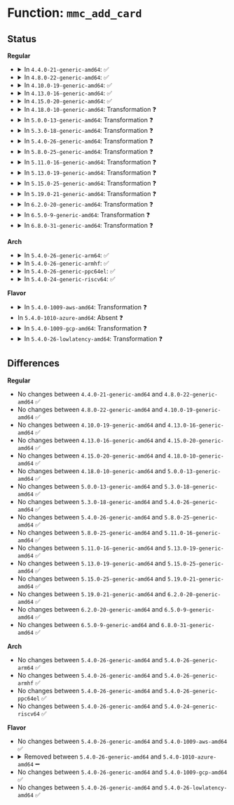 # Function: <code>mmc_add_card</code>

## Status
<b>Regular</b>
<ul>
<li>
<details>
<summary>In <code>4.4.0-21-generic-amd64</code>: ✅</summary>

```c
int mmc_add_card(struct mmc_card * card)
```

```json
{
  "name": "mmc_add_card",
  "collision_type": "Unique Global",
  "inline_type": "No",
  "funcs": [
    {
      "addr": 18446744071585929600,
      "name": "mmc_add_card",
      "external": true,
      "loc": "drivers/mmc/core/bus.c:282",
      "file": "drivers/mmc/core/bus.c",
      "inline": "seen, unknown",
      "caller_inline": [],
      "caller_func": [
        "drivers/mmc/core/mmc.c:mmc_attach_mmc",
        "drivers/mmc/core/sd.c:mmc_attach_sd",
        "drivers/mmc/core/sdio.c:mmc_attach_sdio",
        "drivers/mmc/core/sdio.c:mmc_attach_sdio"
      ]
    }
  ],
  "symbols": [
    {
      "addr": 18446744071585929600,
      "name": "mmc_add_card",
      "section": ".text",
      "bind": "STB_GLOBAL",
      "size": 548
    }
  ]
}
```
</details>
</li>
<li>
<details>
<summary>In <code>4.8.0-22-generic-amd64</code>: ✅</summary>

```c
int mmc_add_card(struct mmc_card * card)
```

```json
{
  "name": "mmc_add_card",
  "collision_type": "Unique Global",
  "inline_type": "No",
  "funcs": [
    {
      "addr": 18446744071586334128,
      "name": "mmc_add_card",
      "external": true,
      "loc": "drivers/mmc/core/bus.c:282",
      "file": "drivers/mmc/core/bus.c",
      "inline": "seen, unknown",
      "caller_inline": [],
      "caller_func": [
        "drivers/mmc/core/mmc.c:mmc_attach_mmc",
        "drivers/mmc/core/sd.c:mmc_attach_sd",
        "drivers/mmc/core/sdio.c:mmc_attach_sdio",
        "drivers/mmc/core/sdio.c:mmc_attach_sdio"
      ]
    }
  ],
  "symbols": [
    {
      "addr": 18446744071586334128,
      "name": "mmc_add_card",
      "section": ".text",
      "bind": "STB_GLOBAL",
      "size": 644
    }
  ]
}
```
</details>
</li>
<li>
<details>
<summary>In <code>4.10.0-19-generic-amd64</code>: ✅</summary>

```c
int mmc_add_card(struct mmc_card * card)
```

```json
{
  "name": "mmc_add_card",
  "collision_type": "Unique Global",
  "inline_type": "No",
  "funcs": [
    {
      "addr": 18446744071586542896,
      "name": "mmc_add_card",
      "external": true,
      "loc": "drivers/mmc/core/bus.c:282",
      "file": "drivers/mmc/core/bus.c",
      "inline": "seen, unknown",
      "caller_inline": [],
      "caller_func": [
        "drivers/mmc/core/mmc.c:mmc_attach_mmc",
        "drivers/mmc/core/sd.c:mmc_attach_sd",
        "drivers/mmc/core/sdio.c:mmc_attach_sdio",
        "drivers/mmc/core/sdio.c:mmc_attach_sdio"
      ]
    }
  ],
  "symbols": [
    {
      "addr": 18446744071586542896,
      "name": "mmc_add_card",
      "section": ".text",
      "bind": "STB_GLOBAL",
      "size": 644
    }
  ]
}
```
</details>
</li>
<li>
<details>
<summary>In <code>4.13.0-16-generic-amd64</code>: ✅</summary>

```c
int mmc_add_card(struct mmc_card * card)
```

```json
{
  "name": "mmc_add_card",
  "collision_type": "Unique Global",
  "inline_type": "No",
  "funcs": [
    {
      "addr": 18446744071586665424,
      "name": "mmc_add_card",
      "external": true,
      "loc": "drivers/mmc/core/bus.c:284",
      "file": "drivers/mmc/core/bus.c",
      "inline": "seen, unknown",
      "caller_inline": [],
      "caller_func": [
        "drivers/mmc/core/mmc.c:mmc_attach_mmc",
        "drivers/mmc/core/sd.c:mmc_attach_sd",
        "drivers/mmc/core/sdio.c:mmc_attach_sdio",
        "drivers/mmc/core/sdio.c:mmc_attach_sdio"
      ]
    }
  ],
  "symbols": [
    {
      "addr": 18446744071586665424,
      "name": "mmc_add_card",
      "section": ".text",
      "bind": "STB_GLOBAL",
      "size": 640
    }
  ]
}
```
</details>
</li>
<li>
<details>
<summary>In <code>4.15.0-20-generic-amd64</code>: ✅</summary>

```c
int mmc_add_card(struct mmc_card * card)
```

```json
{
  "name": "mmc_add_card",
  "collision_type": "Unique Global",
  "inline_type": "No",
  "funcs": [
    {
      "addr": 18446744071587149488,
      "name": "mmc_add_card",
      "external": true,
      "loc": "drivers/mmc/core/bus.c:287",
      "file": "drivers/mmc/core/bus.c",
      "inline": "seen, unknown",
      "caller_inline": [],
      "caller_func": [
        "drivers/mmc/core/mmc.c:mmc_attach_mmc",
        "drivers/mmc/core/sd.c:mmc_attach_sd",
        "drivers/mmc/core/sdio.c:mmc_attach_sdio",
        "drivers/mmc/core/sdio.c:mmc_attach_sdio"
      ]
    }
  ],
  "symbols": [
    {
      "addr": 18446744071587149488,
      "name": "mmc_add_card",
      "section": ".text",
      "bind": "STB_GLOBAL",
      "size": 640
    }
  ]
}
```
</details>
</li>
<li>
<details>
<summary>In <code>4.18.0-10-generic-amd64</code>: Transformation ❓</summary>

```c
int mmc_add_card(struct mmc_card * card)
```

```json
{
  "name": "mmc_add_card",
  "collision_type": "Unique Global",
  "inline_type": "No",
  "funcs": [
    {
      "addr": 0,
      "name": "mmc_add_card",
      "external": true,
      "loc": "drivers/mmc/core/bus.c:287",
      "file": "drivers/mmc/core/bus.c",
      "inline": "seen, unknown",
      "caller_inline": [],
      "caller_func": [
        "drivers/mmc/core/mmc.c:mmc_attach_mmc",
        "drivers/mmc/core/sd.c:mmc_attach_sd",
        "drivers/mmc/core/sdio.c:mmc_attach_sdio",
        "drivers/mmc/core/sdio.c:mmc_attach_sdio"
      ]
    }
  ],
  "symbols": [
    {
      "addr": 18446744071587449153,
      "name": "mmc_add_card.cold.13",
      "section": ".text",
      "bind": "STB_LOCAL",
      "size": 522
    },
    {
      "addr": 18446744071587448848,
      "name": "mmc_add_card",
      "section": ".text",
      "bind": "STB_GLOBAL",
      "size": 142
    }
  ]
}
```
</details>
</li>
<li>
<details>
<summary>In <code>5.0.0-13-generic-amd64</code>: Transformation ❓</summary>

```c
int mmc_add_card(struct mmc_card * card)
```

```json
{
  "name": "mmc_add_card",
  "collision_type": "Unique Global",
  "inline_type": "No",
  "funcs": [
    {
      "addr": 0,
      "name": "mmc_add_card",
      "external": true,
      "loc": "drivers/mmc/core/bus.c:287",
      "file": "drivers/mmc/core/bus.c",
      "inline": "seen, unknown",
      "caller_inline": [],
      "caller_func": [
        "drivers/mmc/core/mmc.c:mmc_attach_mmc",
        "drivers/mmc/core/sd.c:mmc_attach_sd",
        "drivers/mmc/core/sdio.c:mmc_attach_sdio",
        "drivers/mmc/core/sdio.c:mmc_attach_sdio"
      ]
    }
  ],
  "symbols": [
    {
      "addr": 18446744071587629265,
      "name": "mmc_add_card.cold.13",
      "section": ".text",
      "bind": "STB_LOCAL",
      "size": 563
    },
    {
      "addr": 18446744071587628960,
      "name": "mmc_add_card",
      "section": ".text",
      "bind": "STB_GLOBAL",
      "size": 142
    }
  ]
}
```
</details>
</li>
<li>
<details>
<summary>In <code>5.3.0-18-generic-amd64</code>: Transformation ❓</summary>

```c
int mmc_add_card(struct mmc_card * card)
```

```json
{
  "name": "mmc_add_card",
  "collision_type": "Unique Global",
  "inline_type": "No",
  "funcs": [
    {
      "addr": 0,
      "name": "mmc_add_card",
      "external": true,
      "loc": "drivers/mmc/core/bus.c:284",
      "file": "drivers/mmc/core/bus.c",
      "inline": "seen, unknown",
      "caller_inline": [],
      "caller_func": [
        "drivers/mmc/core/mmc.c:mmc_attach_mmc",
        "drivers/mmc/core/sd.c:mmc_attach_sd",
        "drivers/mmc/core/sdio.c:mmc_attach_sdio",
        "drivers/mmc/core/sdio.c:mmc_attach_sdio"
      ]
    }
  ],
  "symbols": [
    {
      "addr": 18446744071587907046,
      "name": "mmc_add_card.cold",
      "section": ".text",
      "bind": "STB_LOCAL",
      "size": 609
    },
    {
      "addr": 18446744071587906752,
      "name": "mmc_add_card",
      "section": ".text",
      "bind": "STB_GLOBAL",
      "size": 113
    }
  ]
}
```
</details>
</li>
<li>
<details>
<summary>In <code>5.4.0-26-generic-amd64</code>: Transformation ❓</summary>

```c
int mmc_add_card(struct mmc_card * card)
```

```json
{
  "name": "mmc_add_card",
  "collision_type": "Unique Global",
  "inline_type": "No",
  "funcs": [
    {
      "addr": 0,
      "name": "mmc_add_card",
      "external": true,
      "loc": "drivers/mmc/core/bus.c:284",
      "file": "drivers/mmc/core/bus.c",
      "inline": "seen, unknown",
      "caller_inline": [],
      "caller_func": [
        "drivers/mmc/core/mmc.c:mmc_attach_mmc",
        "drivers/mmc/core/sd.c:mmc_attach_sd",
        "drivers/mmc/core/sdio.c:mmc_attach_sdio",
        "drivers/mmc/core/sdio.c:mmc_attach_sdio"
      ]
    }
  ],
  "symbols": [
    {
      "addr": 18446744071588112998,
      "name": "mmc_add_card.cold",
      "section": ".text",
      "bind": "STB_LOCAL",
      "size": 620
    },
    {
      "addr": 18446744071588112704,
      "name": "mmc_add_card",
      "section": ".text",
      "bind": "STB_GLOBAL",
      "size": 115
    }
  ]
}
```
</details>
</li>
<li>
<details>
<summary>In <code>5.8.0-25-generic-amd64</code>: Transformation ❓</summary>

```c
int mmc_add_card(struct mmc_card * card)
```

```json
{
  "name": "mmc_add_card",
  "collision_type": "Unique Global",
  "inline_type": "No",
  "funcs": [
    {
      "addr": 0,
      "name": "mmc_add_card",
      "external": true,
      "loc": "drivers/mmc/core/bus.c:298",
      "file": "drivers/mmc/core/bus.c",
      "inline": "seen, unknown",
      "caller_inline": [],
      "caller_func": [
        "drivers/mmc/core/mmc.c:mmc_attach_mmc",
        "drivers/mmc/core/sd.c:mmc_attach_sd",
        "drivers/mmc/core/sdio.c:mmc_attach_sdio",
        "drivers/mmc/core/sdio.c:mmc_attach_sdio"
      ]
    }
  ],
  "symbols": [
    {
      "addr": 18446744071588975558,
      "name": "mmc_add_card.cold",
      "section": ".text",
      "bind": "STB_LOCAL",
      "size": 620
    },
    {
      "addr": 18446744071588975264,
      "name": "mmc_add_card",
      "section": ".text",
      "bind": "STB_GLOBAL",
      "size": 115
    }
  ]
}
```
</details>
</li>
<li>
<details>
<summary>In <code>5.11.0-16-generic-amd64</code>: Transformation ❓</summary>

```c
int mmc_add_card(struct mmc_card * card)
```

```json
{
  "name": "mmc_add_card",
  "collision_type": "Unique Global",
  "inline_type": "No",
  "funcs": [
    {
      "addr": 0,
      "name": "mmc_add_card",
      "external": true,
      "loc": "drivers/mmc/core/bus.c:310",
      "file": "drivers/mmc/core/bus.c",
      "inline": "seen, unknown",
      "caller_inline": [],
      "caller_func": [
        "drivers/mmc/core/mmc.c:mmc_attach_mmc",
        "drivers/mmc/core/sd.c:mmc_attach_sd",
        "drivers/mmc/core/sdio.c:mmc_attach_sdio",
        "drivers/mmc/core/sdio.c:mmc_attach_sdio"
      ]
    }
  ],
  "symbols": [
    {
      "addr": 18446744071591600859,
      "name": "mmc_add_card.cold",
      "section": ".text",
      "bind": "STB_LOCAL",
      "size": 620
    },
    {
      "addr": 18446744071588987280,
      "name": "mmc_add_card",
      "section": ".text",
      "bind": "STB_GLOBAL",
      "size": 115
    }
  ]
}
```
</details>
</li>
<li>
<details>
<summary>In <code>5.13.0-19-generic-amd64</code>: Transformation ❓</summary>

```c
int mmc_add_card(struct mmc_card * card)
```

```json
{
  "name": "mmc_add_card",
  "collision_type": "Unique Global",
  "inline_type": "No",
  "funcs": [
    {
      "addr": 0,
      "name": "mmc_add_card",
      "external": true,
      "loc": "drivers/mmc/core/bus.c:310",
      "file": "drivers/mmc/core/bus.c",
      "inline": "seen, unknown",
      "caller_inline": [],
      "caller_func": [
        "drivers/mmc/core/mmc.c:mmc_attach_mmc",
        "drivers/mmc/core/sd.c:mmc_attach_sd",
        "drivers/mmc/core/sdio.c:mmc_attach_sdio",
        "drivers/mmc/core/sdio.c:mmc_attach_sdio"
      ]
    }
  ],
  "symbols": [
    {
      "addr": 18446744071591544473,
      "name": "mmc_add_card.cold",
      "section": ".text",
      "bind": "STB_LOCAL",
      "size": 620
    },
    {
      "addr": 18446744071588873680,
      "name": "mmc_add_card",
      "section": ".text",
      "bind": "STB_GLOBAL",
      "size": 115
    }
  ]
}
```
</details>
</li>
<li>
<details>
<summary>In <code>5.15.0-25-generic-amd64</code>: Transformation ❓</summary>

```c
int mmc_add_card(struct mmc_card * card)
```

```json
{
  "name": "mmc_add_card",
  "collision_type": "Unique Global",
  "inline_type": "No",
  "funcs": [
    {
      "addr": 0,
      "name": "mmc_add_card",
      "external": true,
      "loc": "drivers/mmc/core/bus.c:308",
      "file": "drivers/mmc/core/bus.c",
      "inline": "seen, unknown",
      "caller_inline": [],
      "caller_func": [
        "drivers/mmc/core/mmc.c:mmc_attach_mmc",
        "drivers/mmc/core/sd.c:mmc_attach_sd",
        "drivers/mmc/core/sdio.c:mmc_attach_sdio",
        "drivers/mmc/core/sdio.c:mmc_attach_sdio"
      ]
    }
  ],
  "symbols": [
    {
      "addr": 18446744071592661771,
      "name": "mmc_add_card.cold",
      "section": ".text",
      "bind": "STB_LOCAL",
      "size": 491
    },
    {
      "addr": 18446744071589576176,
      "name": "mmc_add_card",
      "section": ".text",
      "bind": "STB_GLOBAL",
      "size": 271
    }
  ]
}
```
</details>
</li>
<li>
<details>
<summary>In <code>5.19.0-21-generic-amd64</code>: Transformation ❓</summary>

```c
int mmc_add_card(struct mmc_card * card)
```

```json
{
  "name": "mmc_add_card",
  "collision_type": "Unique Global",
  "inline_type": "No",
  "funcs": [
    {
      "addr": 0,
      "name": "mmc_add_card",
      "external": true,
      "loc": "drivers/mmc/core/bus.c:298",
      "file": "drivers/mmc/core/bus.c",
      "inline": "seen, unknown",
      "caller_inline": [],
      "caller_func": [
        "drivers/mmc/core/mmc.c:mmc_attach_mmc",
        "drivers/mmc/core/sd.c:mmc_attach_sd",
        "drivers/mmc/core/sdio.c:mmc_attach_sdio",
        "drivers/mmc/core/sdio.c:mmc_attach_sdio"
      ]
    }
  ],
  "symbols": [
    {
      "addr": 18446744071594546879,
      "name": "mmc_add_card.cold",
      "section": ".text",
      "bind": "STB_LOCAL",
      "size": 575
    },
    {
      "addr": 18446744071591071216,
      "name": "mmc_add_card",
      "section": ".text",
      "bind": "STB_GLOBAL",
      "size": 229
    }
  ]
}
```
</details>
</li>
<li>
<details>
<summary>In <code>6.2.0-20-generic-amd64</code>: Transformation ❓</summary>

```c
int mmc_add_card(struct mmc_card * card)
```

```json
{
  "name": "mmc_add_card",
  "collision_type": "Unique Global",
  "inline_type": "No",
  "funcs": [
    {
      "addr": 0,
      "name": "mmc_add_card",
      "external": true,
      "loc": "drivers/mmc/core/bus.c:298",
      "file": "drivers/mmc/core/bus.c",
      "inline": "seen, unknown",
      "caller_inline": [],
      "caller_func": [
        "drivers/mmc/core/mmc.c:mmc_attach_mmc",
        "drivers/mmc/core/sd.c:mmc_attach_sd",
        "drivers/mmc/core/sdio.c:mmc_attach_sdio",
        "drivers/mmc/core/sdio.c:mmc_attach_sdio"
      ]
    }
  ],
  "symbols": [
    {
      "addr": 18446744071596316523,
      "name": "mmc_add_card.cold",
      "section": ".text",
      "bind": "STB_LOCAL",
      "size": 63
    },
    {
      "addr": 18446744071592785856,
      "name": "mmc_add_card",
      "section": ".text",
      "bind": "STB_GLOBAL",
      "size": 776
    }
  ]
}
```
</details>
</li>
<li>
<details>
<summary>In <code>6.5.0-9-generic-amd64</code>: Transformation ❓</summary>

```c
int mmc_add_card(struct mmc_card * card)
```

```json
{
  "name": "mmc_add_card",
  "collision_type": "Unique Global",
  "inline_type": "No",
  "funcs": [
    {
      "addr": 0,
      "name": "mmc_add_card",
      "external": true,
      "loc": "drivers/mmc/core/bus.c:298",
      "file": "drivers/mmc/core/bus.c",
      "inline": "seen, unknown",
      "caller_inline": [],
      "caller_func": [
        "drivers/mmc/core/mmc.c:mmc_attach_mmc",
        "drivers/mmc/core/sd.c:mmc_attach_sd",
        "drivers/mmc/core/sdio.c:mmc_attach_sdio",
        "drivers/mmc/core/sdio.c:mmc_attach_sdio"
      ]
    }
  ],
  "symbols": [
    {
      "addr": 18446744071596845924,
      "name": "mmc_add_card.cold",
      "section": ".text",
      "bind": "STB_LOCAL",
      "size": 63
    },
    {
      "addr": 18446744071593222256,
      "name": "mmc_add_card",
      "section": ".text",
      "bind": "STB_GLOBAL",
      "size": 767
    }
  ]
}
```
</details>
</li>
<li>
<details>
<summary>In <code>6.8.0-31-generic-amd64</code>: Transformation ❓</summary>

```c
int mmc_add_card(struct mmc_card * card)
```

```json
{
  "name": "mmc_add_card",
  "collision_type": "Unique Global",
  "inline_type": "No",
  "funcs": [
    {
      "addr": 0,
      "name": "mmc_add_card",
      "external": true,
      "loc": "drivers/mmc/core/bus.c:298",
      "file": "drivers/mmc/core/bus.c",
      "inline": "seen, unknown",
      "caller_inline": [],
      "caller_func": [
        "drivers/mmc/core/mmc.c:mmc_attach_mmc",
        "drivers/mmc/core/sd.c:mmc_attach_sd",
        "drivers/mmc/core/sdio.c:mmc_attach_sdio",
        "drivers/mmc/core/sdio.c:mmc_attach_sdio"
      ]
    }
  ],
  "symbols": [
    {
      "addr": 18446744071597771020,
      "name": "mmc_add_card.cold",
      "section": ".text",
      "bind": "STB_LOCAL",
      "size": 63
    },
    {
      "addr": 18446744071593977072,
      "name": "mmc_add_card",
      "section": ".text",
      "bind": "STB_GLOBAL",
      "size": 790
    }
  ]
}
```
</details>
</li>
</ul>
<b>Arch</b>
<ul>
<li>
<details>
<summary>In <code>5.4.0-26-generic-arm64</code>: ✅</summary>

```c
int mmc_add_card(struct mmc_card * card)
```

```json
{
  "name": "mmc_add_card",
  "collision_type": "Unique Global",
  "inline_type": "No",
  "funcs": [
    {
      "addr": 18446603336501365272,
      "name": "mmc_add_card",
      "external": true,
      "loc": "drivers/mmc/core/bus.c:284",
      "file": "drivers/mmc/core/bus.c",
      "inline": "seen, unknown",
      "caller_inline": [],
      "caller_func": [
        "drivers/mmc/core/mmc.c:mmc_attach_mmc",
        "drivers/mmc/core/sd.c:mmc_attach_sd",
        "drivers/mmc/core/sdio.c:mmc_attach_sdio",
        "drivers/mmc/core/sdio.c:mmc_attach_sdio"
      ]
    }
  ],
  "symbols": [
    {
      "addr": 18446603336501365272,
      "name": "mmc_add_card",
      "section": ".text",
      "bind": "STB_GLOBAL",
      "size": 704
    }
  ]
}
```
</details>
</li>
<li>
<details>
<summary>In <code>5.4.0-26-generic-armhf</code>: ✅</summary>

```c
int mmc_add_card(struct mmc_card * card)
```

```json
{
  "name": "mmc_add_card",
  "collision_type": "Unique Global",
  "inline_type": "No",
  "funcs": [
    {
      "addr": 3233855352,
      "name": "mmc_add_card",
      "external": true,
      "loc": "drivers/mmc/core/bus.c:284",
      "file": "drivers/mmc/core/bus.c",
      "inline": "seen, unknown",
      "caller_inline": [],
      "caller_func": [
        "drivers/mmc/core/mmc.c:mmc_attach_mmc",
        "drivers/mmc/core/sd.c:mmc_attach_sd",
        "drivers/mmc/core/sdio.c:mmc_attach_sdio",
        "drivers/mmc/core/sdio.c:mmc_attach_sdio"
      ]
    }
  ],
  "symbols": [
    {
      "addr": 3233855352,
      "name": "mmc_add_card",
      "section": ".text",
      "bind": "STB_GLOBAL",
      "size": 720
    }
  ]
}
```
</details>
</li>
<li>
<details>
<summary>In <code>5.4.0-26-generic-ppc64el</code>: ✅</summary>

```c
int mmc_add_card(struct mmc_card * card)
```

```json
{
  "name": "mmc_add_card",
  "collision_type": "Unique Global",
  "inline_type": "No",
  "funcs": [
    {
      "addr": 13835058055294919872,
      "name": "mmc_add_card",
      "external": true,
      "loc": "drivers/mmc/core/bus.c:284",
      "file": "drivers/mmc/core/bus.c",
      "inline": "seen, unknown",
      "caller_inline": [],
      "caller_func": [
        "drivers/mmc/core/mmc.c:mmc_attach_mmc",
        "drivers/mmc/core/sd.c:mmc_attach_sd",
        "drivers/mmc/core/sdio.c:mmc_attach_sdio",
        "drivers/mmc/core/sdio.c:mmc_attach_sdio"
      ]
    }
  ],
  "symbols": [
    {
      "addr": 13835058055294919872,
      "name": "mmc_add_card",
      "section": ".text",
      "bind": "STB_GLOBAL",
      "size": 792
    }
  ]
}
```
</details>
</li>
<li>
<details>
<summary>In <code>5.4.0-24-generic-riscv64</code>: ✅</summary>

```c
int mmc_add_card(struct mmc_card * card)
```

```json
{
  "name": "mmc_add_card",
  "collision_type": "Unique Global",
  "inline_type": "No",
  "funcs": [
    {
      "addr": 18446743936277976330,
      "name": "mmc_add_card",
      "external": true,
      "loc": "drivers/mmc/core/bus.c:284",
      "file": "drivers/mmc/core/bus.c",
      "inline": "seen, unknown",
      "caller_inline": [],
      "caller_func": [
        "drivers/mmc/core/mmc.c:mmc_attach_mmc",
        "drivers/mmc/core/sd.c:mmc_attach_sd",
        "drivers/mmc/core/sdio.c:mmc_attach_sdio",
        "drivers/mmc/core/sdio.c:mmc_attach_sdio"
      ]
    }
  ],
  "symbols": [
    {
      "addr": 18446743936277976330,
      "name": "mmc_add_card",
      "section": ".text",
      "bind": "STB_GLOBAL",
      "size": 644
    }
  ]
}
```
</details>
</li>
</ul>
<b>Flavor</b>
<ul>
<li>
<details>
<summary>In <code>5.4.0-1009-aws-amd64</code>: Transformation ❓</summary>

```c
int mmc_add_card(struct mmc_card * card)
```

```json
{
  "name": "mmc_add_card",
  "collision_type": "Unique Global",
  "inline_type": "No",
  "funcs": [
    {
      "addr": 0,
      "name": "mmc_add_card",
      "external": true,
      "loc": "drivers/mmc/core/bus.c:284",
      "file": "drivers/mmc/core/bus.c",
      "inline": "seen, unknown",
      "caller_inline": [],
      "caller_func": [
        "drivers/mmc/core/mmc.c:mmc_attach_mmc",
        "drivers/mmc/core/sd.c:mmc_attach_sd",
        "drivers/mmc/core/sdio.c:mmc_attach_sdio",
        "drivers/mmc/core/sdio.c:mmc_attach_sdio"
      ]
    }
  ],
  "symbols": [
    {
      "addr": 18446744071587734566,
      "name": "mmc_add_card.cold",
      "section": ".text",
      "bind": "STB_LOCAL",
      "size": 620
    },
    {
      "addr": 18446744071587734272,
      "name": "mmc_add_card",
      "section": ".text",
      "bind": "STB_GLOBAL",
      "size": 115
    }
  ]
}
```
</details>
</li>
<li>
In <code>5.4.0-1010-azure-amd64</code>: Absent ❓
</li>
<li>
<details>
<summary>In <code>5.4.0-1009-gcp-amd64</code>: Transformation ❓</summary>

```c
int mmc_add_card(struct mmc_card * card)
```

```json
{
  "name": "mmc_add_card",
  "collision_type": "Unique Global",
  "inline_type": "No",
  "funcs": [
    {
      "addr": 0,
      "name": "mmc_add_card",
      "external": true,
      "loc": "drivers/mmc/core/bus.c:284",
      "file": "drivers/mmc/core/bus.c",
      "inline": "seen, unknown",
      "caller_inline": [],
      "caller_func": [
        "drivers/mmc/core/mmc.c:mmc_attach_mmc",
        "drivers/mmc/core/sd.c:mmc_attach_sd",
        "drivers/mmc/core/sdio.c:mmc_attach_sdio",
        "drivers/mmc/core/sdio.c:mmc_attach_sdio"
      ]
    }
  ],
  "symbols": [
    {
      "addr": 18446744071588067526,
      "name": "mmc_add_card.cold",
      "section": ".text",
      "bind": "STB_LOCAL",
      "size": 620
    },
    {
      "addr": 18446744071588067232,
      "name": "mmc_add_card",
      "section": ".text",
      "bind": "STB_GLOBAL",
      "size": 115
    }
  ]
}
```
</details>
</li>
<li>
<details>
<summary>In <code>5.4.0-26-lowlatency-amd64</code>: Transformation ❓</summary>

```c
int mmc_add_card(struct mmc_card * card)
```

```json
{
  "name": "mmc_add_card",
  "collision_type": "Unique Global",
  "inline_type": "No",
  "funcs": [
    {
      "addr": 0,
      "name": "mmc_add_card",
      "external": true,
      "loc": "drivers/mmc/core/bus.c:284",
      "file": "drivers/mmc/core/bus.c",
      "inline": "seen, unknown",
      "caller_inline": [],
      "caller_func": [
        "drivers/mmc/core/mmc.c:mmc_attach_mmc",
        "drivers/mmc/core/sd.c:mmc_attach_sd",
        "drivers/mmc/core/sdio.c:mmc_attach_sdio",
        "drivers/mmc/core/sdio.c:mmc_attach_sdio"
      ]
    }
  ],
  "symbols": [
    {
      "addr": 18446744071588185062,
      "name": "mmc_add_card.cold",
      "section": ".text",
      "bind": "STB_LOCAL",
      "size": 620
    },
    {
      "addr": 18446744071588184768,
      "name": "mmc_add_card",
      "section": ".text",
      "bind": "STB_GLOBAL",
      "size": 115
    }
  ]
}
```
</details>
</li>
</ul>

## Differences
<b>Regular</b>
<ul>
<li>
No changes between <code>4.4.0-21-generic-amd64</code> and <code>4.8.0-22-generic-amd64</code> ✅
</li>
<li>
No changes between <code>4.8.0-22-generic-amd64</code> and <code>4.10.0-19-generic-amd64</code> ✅
</li>
<li>
No changes between <code>4.10.0-19-generic-amd64</code> and <code>4.13.0-16-generic-amd64</code> ✅
</li>
<li>
No changes between <code>4.13.0-16-generic-amd64</code> and <code>4.15.0-20-generic-amd64</code> ✅
</li>
<li>
No changes between <code>4.15.0-20-generic-amd64</code> and <code>4.18.0-10-generic-amd64</code> ✅
</li>
<li>
No changes between <code>4.18.0-10-generic-amd64</code> and <code>5.0.0-13-generic-amd64</code> ✅
</li>
<li>
No changes between <code>5.0.0-13-generic-amd64</code> and <code>5.3.0-18-generic-amd64</code> ✅
</li>
<li>
No changes between <code>5.3.0-18-generic-amd64</code> and <code>5.4.0-26-generic-amd64</code> ✅
</li>
<li>
No changes between <code>5.4.0-26-generic-amd64</code> and <code>5.8.0-25-generic-amd64</code> ✅
</li>
<li>
No changes between <code>5.8.0-25-generic-amd64</code> and <code>5.11.0-16-generic-amd64</code> ✅
</li>
<li>
No changes between <code>5.11.0-16-generic-amd64</code> and <code>5.13.0-19-generic-amd64</code> ✅
</li>
<li>
No changes between <code>5.13.0-19-generic-amd64</code> and <code>5.15.0-25-generic-amd64</code> ✅
</li>
<li>
No changes between <code>5.15.0-25-generic-amd64</code> and <code>5.19.0-21-generic-amd64</code> ✅
</li>
<li>
No changes between <code>5.19.0-21-generic-amd64</code> and <code>6.2.0-20-generic-amd64</code> ✅
</li>
<li>
No changes between <code>6.2.0-20-generic-amd64</code> and <code>6.5.0-9-generic-amd64</code> ✅
</li>
<li>
No changes between <code>6.5.0-9-generic-amd64</code> and <code>6.8.0-31-generic-amd64</code> ✅
</li>
</ul>
<b>Arch</b>
<ul>
<li>
No changes between <code>5.4.0-26-generic-amd64</code> and <code>5.4.0-26-generic-arm64</code> ✅
</li>
<li>
No changes between <code>5.4.0-26-generic-amd64</code> and <code>5.4.0-26-generic-armhf</code> ✅
</li>
<li>
No changes between <code>5.4.0-26-generic-amd64</code> and <code>5.4.0-26-generic-ppc64el</code> ✅
</li>
<li>
No changes between <code>5.4.0-26-generic-amd64</code> and <code>5.4.0-24-generic-riscv64</code> ✅
</li>
</ul>
<b>Flavor</b>
<ul>
<li>
No changes between <code>5.4.0-26-generic-amd64</code> and <code>5.4.0-1009-aws-amd64</code> ✅
</li>
<li>
<details>
<summary>Removed between <code>5.4.0-26-generic-amd64</code> and <code>5.4.0-1010-azure-amd64</code> ➖</summary>

```c
int mmc_add_card(struct mmc_card * card)
```
</details>
</li>
<li>
No changes between <code>5.4.0-26-generic-amd64</code> and <code>5.4.0-1009-gcp-amd64</code> ✅
</li>
<li>
No changes between <code>5.4.0-26-generic-amd64</code> and <code>5.4.0-26-lowlatency-amd64</code> ✅
</li>
</ul>
